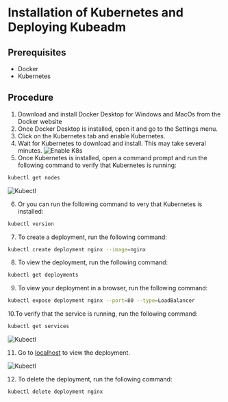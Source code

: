 # Installation of Kubernetes and Deploying Kubeadm

## Prerequisites

- Docker
- Kubernetes


## Procedure

<!--  Download and install Docker Desktop for Windows from the Docker website
2. Once Docker Desktop is installed, open it and go to the Settings menu.
3. Click on the Kubernetes tab and enable Kubernetes.
4. Wait for Kubernetes to download and install. This may take several minutes. -->

1. Download and install Docker Desktop for Windows and MacOs from the Docker website
2. Once Docker Desktop is installed, open it and go to the Settings menu.
3. Click on the Kubernetes tab and enable Kubernetes.
4. Wait for Kubernetes to download and install. This may take several minutes.
![Enable K8s](./assets/Ex-11/Ex-11.1.png)
5. Once Kubernetes is installed, open a command prompt and run the following command to verify that Kubernetes is running:
```bash
kubectl get nodes
```
![Kubectl](./assets/Ex-11/Ex-11.2.png)

6. Or you can run the following command to very that Kubernetes is installed:

```bash
kubectl version
```

7. To create a deployment, run the following command:

```bash
kubectl create deployment nginx --image=nginx
```

8. To view the deployment, run the following command:

```bash
kubectl get deployments
```

9. To view your deployment in a browser, run the following command:

```bash
kubectl expose deployment nginx --port=80 --type=LoadBalancer
```

10.To verify that the service is running, run the following command:

```bash
kubectl get services
```

![Kubectl](./assets/Ex-11/Ex-11.3.png)

11. Go to [localhost](http://localhost) to view the deployment.

![Kubectl](./assets/Ex-11/Ex-11.4.png)

12. To delete the deployment, run the following command:

```bash
kubectl delete deployment nginx
```

